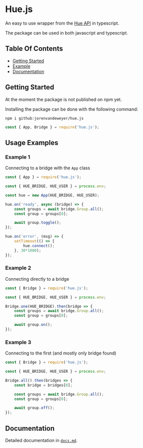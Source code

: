 # Hue.js
An easy to use wrapper from the [Hue API](https://developers.meethue.com/develop/hue-api/) in typescript.

The package can be used in both javascript and typescript.

## Table Of Contents
- [Getting Started](#getting-started)
- [Example](#usage-examples)
- [Documentation](#documentation)

## Getting Started

At the moment the package is not published on npm yet.

Installing the package can be done with the following command:

```
npm i github:jorenvandeweyer/hue.js
```

```js
const { App, Bridge } = require('hue.js');
```
## Usage Examples

### Example 1
Connecting to a bridge with the `App` class

```js
const { App } = require('hue.js');

const { HUE_BRIDGE, HUE_USER } = process.env;

const hue = new App(HUE_BRIDGE, HUE_USER);

hue.on('ready', async (bridge) => {
    const groups = await bridge.Group.all();
    const group = groups[0];

    await group.toggle();
});

hue.on('error', (msg) => {
    setTimeout(() => {
        hue.connect();
    }, 30*1000);
});
```

### Example 2
Connecting directly to a bridge

```js
const { Bridge } = require('hue.js');

const { HUE_BRIDGE, HUE_USER } = process.env;

Bridge.one(HUE_BRIDGE).then(bridge => {
    const groups = await bridge.Group.all();
    const group = groups[0];

    await group.on();
});
```

### Example 3
Connecting to the first (and mostly only bridge found)

```js
const { Bridge } = require('hue.js');

const { HUE_BRIDGE, HUE_USER } = process.env;

Bridge.all().then(bridges => {
    const bridge = bridges[0];

    const groups = await bridge.Group.all();
    const group = groups[0];

    await group.off();
});
```
## Documentation
Detailed documentation in [`docs.md`](./docs.md).
